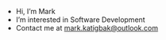 - Hi, I’m Mark
- I’m interested in Software Development
- Contact me at mark.katigbak@outlook.com

<!---
markatzgh/markatzgh is a ✨ special ✨ repository because its `README.md` (this file) appears on your GitHub profile.
You can click the Preview link to take a look at your changes.
--->
